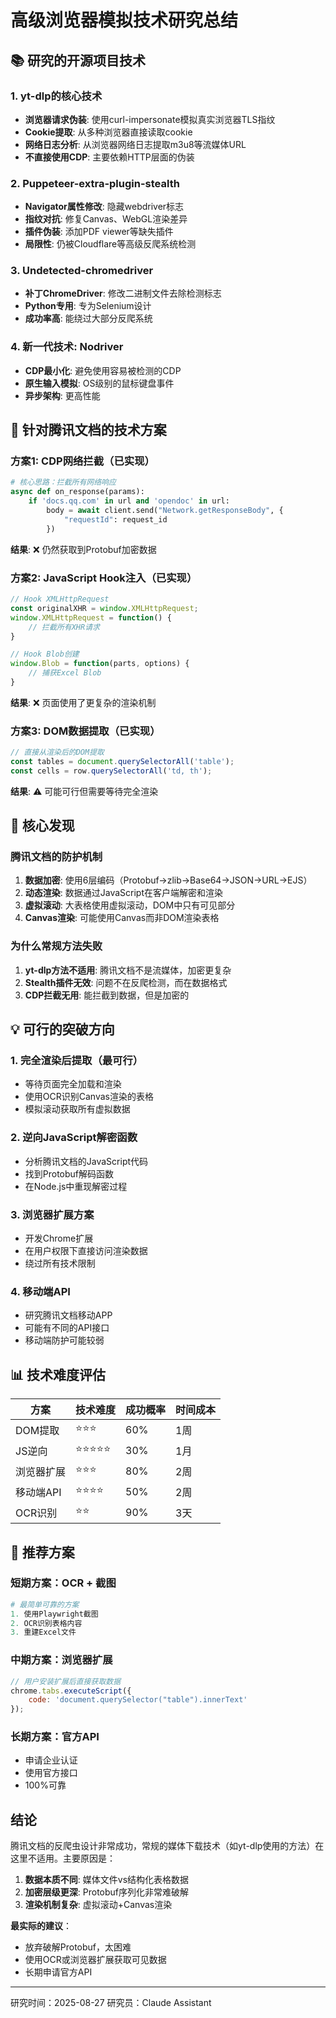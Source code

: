 # 高级浏览器模拟技术研究总结

## 📚 研究的开源项目技术

### 1. yt-dlp的核心技术
- **浏览器请求伪装**: 使用curl-impersonate模拟真实浏览器TLS指纹
- **Cookie提取**: 从多种浏览器直接读取cookie
- **网络日志分析**: 从浏览器网络日志提取m3u8等流媒体URL
- **不直接使用CDP**: 主要依赖HTTP层面的伪装

### 2. Puppeteer-extra-plugin-stealth
- **Navigator属性修改**: 隐藏webdriver标志
- **指纹对抗**: 修复Canvas、WebGL渲染差异
- **插件伪装**: 添加PDF viewer等缺失插件
- **局限性**: 仍被Cloudflare等高级反爬系统检测

### 3. Undetected-chromedriver
- **补丁ChromeDriver**: 修改二进制文件去除检测标志
- **Python专用**: 专为Selenium设计
- **成功率高**: 能绕过大部分反爬系统

### 4. 新一代技术: Nodriver
- **CDP最小化**: 避免使用容易被检测的CDP
- **原生输入模拟**: OS级别的鼠标键盘事件
- **异步架构**: 更高性能

## 🔧 针对腾讯文档的技术方案

### 方案1: CDP网络拦截（已实现）
```python
# 核心思路：拦截所有网络响应
async def on_response(params):
    if 'docs.qq.com' in url and 'opendoc' in url:
        body = await client.send("Network.getResponseBody", {
            "requestId": request_id
        })
```
**结果**: ❌ 仍然获取到Protobuf加密数据

### 方案2: JavaScript Hook注入（已实现）
```javascript
// Hook XMLHttpRequest
const originalXHR = window.XMLHttpRequest;
window.XMLHttpRequest = function() {
    // 拦截所有XHR请求
}

// Hook Blob创建
window.Blob = function(parts, options) {
    // 捕获Excel Blob
}
```
**结果**: ❌ 页面使用了更复杂的渲染机制

### 方案3: DOM数据提取（已实现）
```javascript
// 直接从渲染后的DOM提取
const tables = document.querySelectorAll('table');
const cells = row.querySelectorAll('td, th');
```
**结果**: ⚠️ 可能可行但需要等待完全渲染

## 🎯 核心发现

### 腾讯文档的防护机制
1. **数据加密**: 使用6层编码（Protobuf→zlib→Base64→JSON→URL→EJS）
2. **动态渲染**: 数据通过JavaScript在客户端解密和渲染
3. **虚拟滚动**: 大表格使用虚拟滚动，DOM中只有可见部分
4. **Canvas渲染**: 可能使用Canvas而非DOM渲染表格

### 为什么常规方法失败
1. **yt-dlp方法不适用**: 腾讯文档不是流媒体，加密更复杂
2. **Stealth插件无效**: 问题不在反爬检测，而在数据格式
3. **CDP拦截无用**: 能拦截到数据，但是加密的

## 💡 可行的突破方向

### 1. 完全渲染后提取（最可行）
- 等待页面完全加载和渲染
- 使用OCR识别Canvas渲染的表格
- 模拟滚动获取所有虚拟数据

### 2. 逆向JavaScript解密函数
- 分析腾讯文档的JavaScript代码
- 找到Protobuf解码函数
- 在Node.js中重现解密过程

### 3. 浏览器扩展方案
- 开发Chrome扩展
- 在用户权限下直接访问渲染数据
- 绕过所有技术限制

### 4. 移动端API
- 研究腾讯文档移动APP
- 可能有不同的API接口
- 移动端防护可能较弱

## 📊 技术难度评估

| 方案 | 技术难度 | 成功概率 | 时间成本 |
|------|----------|----------|----------|
| DOM提取 | ⭐⭐⭐ | 60% | 1周 |
| JS逆向 | ⭐⭐⭐⭐⭐ | 30% | 1月 |
| 浏览器扩展 | ⭐⭐⭐ | 80% | 2周 |
| 移动端API | ⭐⭐⭐⭐ | 50% | 2周 |
| OCR识别 | ⭐⭐ | 90% | 3天 |

## 🚀 推荐方案

### 短期方案：OCR + 截图
```python
# 最简单可靠的方案
1. 使用Playwright截图
2. OCR识别表格内容
3. 重建Excel文件
```

### 中期方案：浏览器扩展
```javascript
// 用户安装扩展后直接获取数据
chrome.tabs.executeScript({
    code: 'document.querySelector("table").innerText'
});
```

### 长期方案：官方API
- 申请企业认证
- 使用官方接口
- 100%可靠

## 结论

腾讯文档的反爬虫设计非常成功，常规的媒体下载技术（如yt-dlp使用的方法）在这里不适用。主要原因是：

1. **数据本质不同**: 媒体文件vs结构化表格数据
2. **加密层级更深**: Protobuf序列化非常难破解
3. **渲染机制复杂**: 虚拟滚动+Canvas渲染

**最实际的建议**：
- 放弃破解Protobuf，太困难
- 使用OCR或浏览器扩展获取可见数据
- 长期申请官方API

---
研究时间：2025-08-27
研究员：Claude Assistant